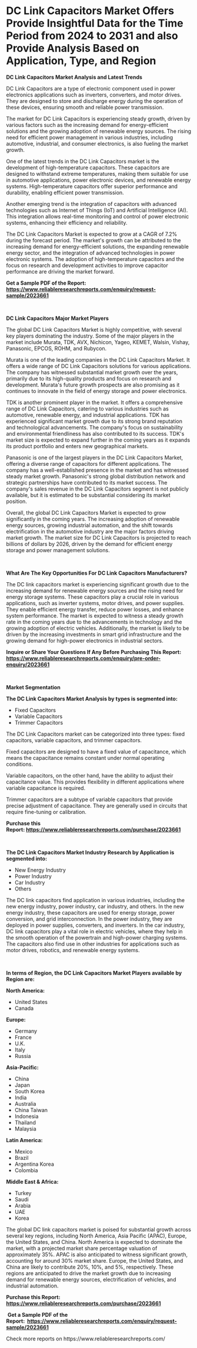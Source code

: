 <p><h1>DC Link Capacitors Market Offers Provide Insightful Data for the Time Period from 2024 to 2031 and also Provide Analysis Based on Application, Type, and Region</h1></p><p><strong>DC Link Capacitors Market Analysis and Latest Trends</strong></p>
<p><p>DC Link Capacitors are a type of electronic component used in power electronics applications such as inverters, converters, and motor drives. They are designed to store and discharge energy during the operation of these devices, ensuring smooth and reliable power transmission.</p><p>The market for DC Link Capacitors is experiencing steady growth, driven by various factors such as the increasing demand for energy-efficient solutions and the growing adoption of renewable energy sources. The rising need for efficient power management in various industries, including automotive, industrial, and consumer electronics, is also fueling the market growth.</p><p>One of the latest trends in the DC Link Capacitors market is the development of high-temperature capacitors. These capacitors are designed to withstand extreme temperatures, making them suitable for use in automotive applications, power electronic devices, and renewable energy systems. High-temperature capacitors offer superior performance and durability, enabling efficient power transmission.</p><p>Another emerging trend is the integration of capacitors with advanced technologies such as Internet of Things (IoT) and Artificial Intelligence (AI). This integration allows real-time monitoring and control of power electronic systems, enhancing their efficiency and reliability.</p><p>The DC Link Capacitors Market is expected to grow at a CAGR of 7.2% during the forecast period. The market's growth can be attributed to the increasing demand for energy-efficient solutions, the expanding renewable energy sector, and the integration of advanced technologies in power electronic systems. The adoption of high-temperature capacitors and the focus on research and development activities to improve capacitor performance are driving the market forward.</p></p>
<p><strong>Get a Sample PDF of the Report:&nbsp; <a href="https://www.reliableresearchreports.com/enquiry/request-sample/2023661">https://www.reliableresearchreports.com/enquiry/request-sample/2023661</a></strong></p>
<p>&nbsp;</p>
<p><strong>DC Link Capacitors Major Market Players</strong></p>
<p><p>The global DC Link Capacitors Market is highly competitive, with several key players dominating the industry. Some of the major players in the market include Murata, TDK, AVX, Nichicon, Yageo, KEMET, Walsin, Vishay, Panasonic, EPCOS, ROHM, and Rubycon.</p><p>Murata is one of the leading companies in the DC Link Capacitors Market. It offers a wide range of DC Link Capacitors solutions for various applications. The company has witnessed substantial market growth over the years, primarily due to its high-quality products and focus on research and development. Murata's future growth prospects are also promising as it continues to innovate in the field of energy storage and power electronics.</p><p>TDK is another prominent player in the market. It offers a comprehensive range of DC Link Capacitors, catering to various industries such as automotive, renewable energy, and industrial applications. TDK has experienced significant market growth due to its strong brand reputation and technological advancements. The company's focus on sustainability and environmental friendliness has also contributed to its success. TDK's market size is expected to expand further in the coming years as it expands its product portfolio and enters new geographical markets.</p><p>Panasonic is one of the largest players in the DC Link Capacitors Market, offering a diverse range of capacitors for different applications. The company has a well-established presence in the market and has witnessed steady market growth. Panasonic's strong global distribution network and strategic partnerships have contributed to its market success. The company's sales revenue in the DC Link Capacitors segment is not publicly available, but it is estimated to be substantial considering its market position.</p><p>Overall, the global DC Link Capacitors Market is expected to grow significantly in the coming years. The increasing adoption of renewable energy sources, growing industrial automation, and the shift towards electrification in the automotive industry are the major factors driving market growth. The market size for DC Link Capacitors is projected to reach billions of dollars by 2026, driven by the demand for efficient energy storage and power management solutions.</p></p>
<p>&nbsp;</p>
<p><strong>What Are The Key Opportunities For DC Link Capacitors Manufacturers?</strong></p>
<p><p>The DC link capacitors market is experiencing significant growth due to the increasing demand for renewable energy sources and the rising need for energy storage systems. These capacitors play a crucial role in various applications, such as inverter systems, motor drives, and power supplies. They enable efficient energy transfer, reduce power losses, and enhance system performance. The market is expected to witness a steady growth rate in the coming years due to the advancements in technology and the growing adoption of electric vehicles. Additionally, the market is likely to be driven by the increasing investments in smart grid infrastructure and the growing demand for high-power electronics in industrial sectors.</p></p>
<p><strong>Inquire or Share Your Questions If Any Before Purchasing This Report: <a href="https://www.reliableresearchreports.com/enquiry/pre-order-enquiry/2023661">https://www.reliableresearchreports.com/enquiry/pre-order-enquiry/2023661</a></strong></p>
<p>&nbsp;</p>
<p><strong>Market Segmentation</strong></p>
<p><strong>The DC Link Capacitors Market Analysis by types is segmented into:</strong></p>
<p><ul><li>Fixed Capacitors</li><li>Variable Capacitors</li><li>Trimmer Capacitors</li></ul></p>
<p><p>The DC Link Capacitors market can be categorized into three types: fixed capacitors, variable capacitors, and trimmer capacitors. </p><p>Fixed capacitors are designed to have a fixed value of capacitance, which means the capacitance remains constant under normal operating conditions. </p><p>Variable capacitors, on the other hand, have the ability to adjust their capacitance value. This provides flexibility in different applications where variable capacitance is required. </p><p>Trimmer capacitors are a subtype of variable capacitors that provide precise adjustment of capacitance. They are generally used in circuits that require fine-tuning or calibration.</p></p>
<p><strong>Purchase this Report:&nbsp;<a href="https://www.reliableresearchreports.com/purchase/2023661">https://www.reliableresearchreports.com/purchase/2023661</a></strong></p>
<p>&nbsp;</p>
<p><strong>The DC Link Capacitors Market Industry Research by Application is segmented into:</strong></p>
<p><ul><li>New Energy Industry</li><li>Power Industry</li><li>Car Industry</li><li>Others</li></ul></p>
<p><p>The DC link capacitors find application in various industries, including the new energy industry, power industry, car industry, and others. In the new energy industry, these capacitors are used for energy storage, power conversion, and grid interconnection. In the power industry, they are deployed in power supplies, converters, and inverters. In the car industry, DC link capacitors play a vital role in electric vehicles, where they help in the smooth operation of the powertrain and high-power charging systems. The capacitors also find use in other industries for applications such as motor drives, robotics, and renewable energy systems.</p></p>
<p>&nbsp;</p>
<p><strong>In terms of Region, the DC Link Capacitors Market Players available by Region are:</strong></p>
<p>
    <p> <strong> North America: </strong>
        <ul>
            <li>United States</li>
            <li>Canada</li>
        </ul>
        </p> 
    <p> <strong> Europe: </strong>
        <ul>
            <li>Germany</li>
            <li>France</li>
            <li>U.K.</li>
            <li>Italy</li>
            <li>Russia</li>
        </ul>
        </p> 
    <p> <strong> Asia-Pacific: </strong>
        <ul>
            <li>China</li>
            <li>Japan</li>
            <li>South Korea</li>
            <li>India</li>
            <li>Australia</li>
            <li>China Taiwan</li>
            <li>Indonesia</li>
            <li>Thailand</li>
            <li>Malaysia</li>
        </ul>
        </p> 
    <p> <strong> Latin America: </strong>
        <ul>
            <li>Mexico</li>
            <li>Brazil</li>
            <li>Argentina Korea</li>
            <li>Colombia</li>
        </ul>
        </p> 
    <p> <strong> Middle East & Africa: </strong>
        <ul>
            <li>Turkey</li>
            <li>Saudi</li>
            <li>Arabia</li>
            <li>UAE</li>
            <li>Korea</li>
        </ul>
    </p>
    </p>
<p><p>The global DC link capacitors market is poised for substantial growth across several key regions, including North America, Asia Pacific (APAC), Europe, the United States, and China. North America is expected to dominate the market, with a projected market share percentage valuation of approximately 35%. APAC is also anticipated to witness significant growth, accounting for around 30% market share. Europe, the United States, and China are likely to contribute 20%, 10%, and 5%, respectively. These regions are anticipated to drive the market growth due to increasing demand for renewable energy sources, electrification of vehicles, and industrial automation.</p></p>
<p><strong>Purchase this Report: <a href="https://www.reliableresearchreports.com/purchase/2023661">https://www.reliableresearchreports.com/purchase/2023661</a></strong></p>
<p>&nbsp;<strong>Get a Sample PDF of the Report:&nbsp;&nbsp;<a href="https://www.reliableresearchreports.com/enquiry/request-sample/2023661">https://www.reliableresearchreports.com/enquiry/request-sample/2023661</a></strong></p>
<p><strong></strong></p>
<p>Check more reports on https://www.reliableresearchreports.com/</p>